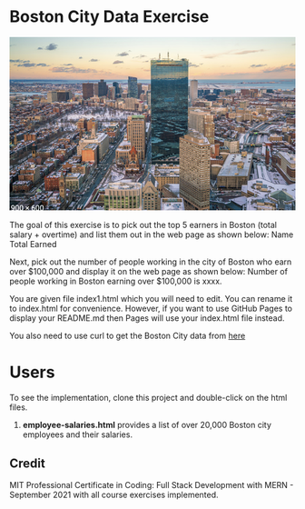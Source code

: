
# Boston City Data Exercise

![Boston](boston.png)

The goal of this exercise is to pick out the top 5 earners in Boston (total salary + overtime) and list them out in the web page as shown below:
Name     Total Earned

Next, pick out the number of people working in the city of Boston who earn over $100,000 and display it on the web page as shown below:
Number of people working in Boston earning over $100,000 is xxxx.

You are given file index1.html which you will need to edit. You can rename it to index.html for convenience. However, if you want to use GitHub Pages to display your README.md then Pages will use your index.html file instead.

You also need to use curl to get the Boston City data from [here](https://pollysnips.s3.amazonaws.com/bostonEmployeeSalaries.json)

# Users

To see the implementation, clone this project and double-click on the html files.

1. **employee-salaries.html** provides a list of over 20,000 Boston city employees and their salaries.

## Credit

MIT Professional Certificate in Coding: Full Stack Development with MERN - September 2021 with all course exercises implemented.
